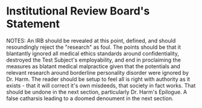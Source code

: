# Institutional Review Board's Statement

NOTES: An IRB should be revealed at this point, defined, and should resoundingly reject the "research" as foul. The points should be that it blantantly ignored all medical ethics standards around confidentiality, destroyed the Test Subject's employability, and end in proclaiming the measures as blatant medical malpractice given that the potentials and relevant research around borderline personality disorder were ignored by Dr. Harm. The reader should be setup to feel all is right with authority as it exists - that it will correct it's own misdeeds, that society in fact works. That should be undone in the next section, particularly Dr. Harm's Epilogue. A false catharsis leading to a doomed denoument in the next section.
